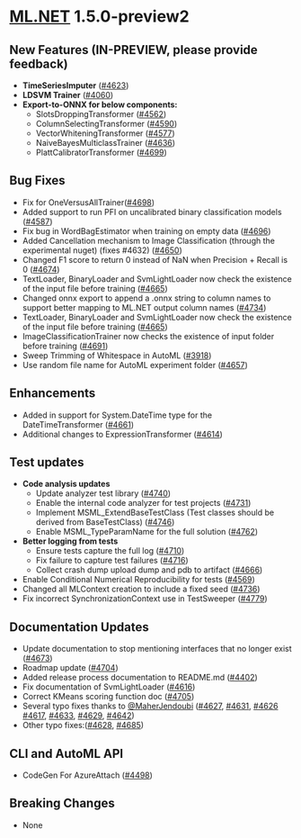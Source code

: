 # [ML.NET](http://dot.net/ml) 1.5.0-preview2

## **New Features (IN-PREVIEW, please provide feedback)**
- **TimeSeriesImputer** ([#4623](https://github.com/dotnet/machinelearning/pull/4623))
- **LDSVM Trainer** ([#4060](https://github.com/dotnet/machinelearning/pull/4060))
- **Export-to-ONNX for below components:**
    - SlotsDroppingTransformer ([#4562](https://github.com/dotnet/machinelearning/pull/4562))
    - ColumnSelectingTransformer ([#4590](https://github.com/dotnet/machinelearning/pull/4590))
    - VectorWhiteningTransformer ([#4577](https://github.com/dotnet/machinelearning/pull/4577))
    - NaiveBayesMulticlassTrainer ([#4636](https://github.com/dotnet/machinelearning/pull/4636))
  	- PlattCalibratorTransformer ([#4699](https://github.com/dotnet/machinelearning/pull/4699))

  
## **Bug Fixes**
- Fix for OneVersusAllTrainer([#4698](https://github.com/dotnet/machinelearning/pull/4698))
- Added support to run PFI on uncalibrated binary classification models ([#4587](https://github.com/dotnet/machinelearning/pull/4587))
- Fix bug in WordBagEstimator when training on empty data ([#4696](https://github.com/dotnet/machinelearning/pull/4696))
- Added Cancellation mechanism to Image Classification (through the experimental nuget) (fixes #4632) ([#4650](https://github.com/dotnet/machinelearning/pull/4650))
-	Changed F1 score to return 0 instead of NaN when Precision + Recall is 0 ([#4674](https://github.com/dotnet/machinelearning/pull/4674))
- TextLoader, BinaryLoader and SvmLightLoader now check the existence of the input file before training ([#4665](https://github.com/dotnet/machinelearning/pull/4665))
- Changed onnx export to append a .onnx string to column names to support better mapping to ML.NET output column names ([#4734](https://github.com/dotnet/machinelearning/pull/4734))
-	TextLoader, BinaryLoader and SvmLightLoader now check the existence of the input file before training ([#4665](https://github.com/dotnet/machinelearning/pull/4665))
- ImageClassificationTrainer now checks the existence of input folder before training ([#4691]( https://github.com/dotnet/machinelearning/pull/4691))
- Sweep Trimming of Whitespace in AutoML ([#3918](https://github.com/dotnet/machinelearning/pull/3918))
- Use random file name for AutoML experiment folder ([#4657](https://github.com/dotnet/machinelearning/pull/4657))


## **Enhancements**
- Added in support for System.DateTime type for the DateTimeTransformer ([#4661](https://github.com/dotnet/machinelearning/pull/4661))
- Additional changes to ExpressionTransformer ([#4614](https://github.com/dotnet/machinelearning/pull/4614))

## **Test updates**
- **Code analysis updates**
  - Update analyzer test library ([#4740](https://github.com/dotnet/machinelearning/pull/4740))
  - Enable the internal code analyzer for test projects ([#4731](https://github.com/dotnet/machinelearning/pull/4731))
  - Implement MSML_ExtendBaseTestClass (Test classes should be derived from BaseTestClass) ([#4746](https://github.com/dotnet/machinelearning/pull/4746))
  - Enable MSML_TypeParamName for the full solution ([#4762](https://github.com/dotnet/machinelearning/pull/4762))
- **Better logging from tests**
  - Ensure tests capture the full log ([#4710](https://github.com/dotnet/machinelearning/pull/4710))
  - Fix failure to capture test failures ([#4716](https://github.com/dotnet/machinelearning/pull/4716))
  - Collect crash dump upload dump and pdb to artifact ([#4666](https://github.com/dotnet/machinelearning/pull/4666))
- Enable Conditional Numerical Reproducibility for tests ([#4569](https://github.com/dotnet/machinelearning/pull/4569))
- Changed all MLContext creation to include a fixed seed ([#4736](https://github.com/dotnet/machinelearning/pull/4736))
- Fix incorrect SynchronizationContext use in TestSweeper ([#4779](https://github.com/dotnet/machinelearning/pull/4779))

## **Documentation Updates**
- Update documentation to stop mentioning interfaces that no longer exist ([#4673](https://github.com/dotnet/machinelearning/pull/4673))
- Roadmap update ([#4704](https://github.com/dotnet/machinelearning/pull/4704))
- Added release process documentation to README.md ([#4402](https://github.com/dotnet/machinelearning/pull/4402))
- Fix documentation of SvmLightLoader ([#4616](https://github.com/dotnet/machinelearning/pull/4616))
- Correct KMeans scoring function doc ([#4705](https://github.com/dotnet/machinelearning/pull/4705))
- Several typo fixes thanks to [@MaherJendoubi](https://github.com/MaherJendoubi) ([#4627](https://github.com/dotnet/machinelearning/pull/4627), [#4631](https://github.com/dotnet/machinelearning/pull/4631), [#4626](https://github.com/dotnet/machinelearning/pull/4626) [#4617](https://github.com/dotnet/machinelearning/pull/4617), [#4633](https://github.com/dotnet/machinelearning/pull/4633), [#4629](https://github.com/dotnet/machinelearning/pull/4629), [#4642](https://github.com/dotnet/machinelearning/pull/4642))
- Other typo fixes:([#4628](https://github.com/dotnet/machinelearning/pull/4628), [#4685](https://github.com/dotnet/machinelearning/pull/4685))

## **CLI and AutoML API**
  - CodeGen For AzureAttach ([#4498](https://github.com/dotnet/machinelearning/pull/4498))

## **Breaking Changes**
- None





